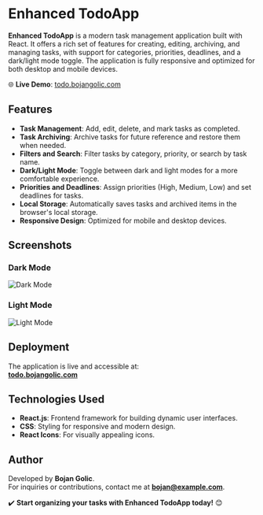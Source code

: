 # Enhanced TodoApp

**Enhanced TodoApp** is a modern task management application built with React. It offers a rich set of features for creating, editing, archiving, and managing tasks, with support for categories, priorities, deadlines, and a dark/light mode toggle. The application is fully responsive and optimized for both desktop and mobile devices.

🌐 **Live Demo**: [todo.bojangolic.com](https://todo.bojangolic.com)

## Features

- **Task Management**: Add, edit, delete, and mark tasks as completed.
- **Task Archiving**: Archive tasks for future reference and restore them when needed.
- **Filters and Search**: Filter tasks by category, priority, or search by task name.
- **Dark/Light Mode**: Toggle between dark and light modes for a more comfortable experience.
- **Priorities and Deadlines**: Assign priorities (High, Medium, Low) and set deadlines for tasks.
- **Local Storage**: Automatically saves tasks and archived items in the browser's local storage.
- **Responsive Design**: Optimized for mobile and desktop devices.

## Screenshots

### Dark Mode

![Dark Mode](https://via.placeholder.com/800x400)

### Light Mode

![Light Mode](https://via.placeholder.com/800x400)

## Deployment

The application is live and accessible at:  
**[todo.bojangolic.com](https://todo.bojangolic.com)**

## Technologies Used

- **React.js**: Frontend framework for building dynamic user interfaces.
- **CSS**: Styling for responsive and modern design.
- **React Icons**: For visually appealing icons.

## Author

Developed by **Bojan Golic**.  
For inquiries or contributions, contact me at **bojan@example.com**.

✔️ **Start organizing your tasks with Enhanced TodoApp today!** 😊
